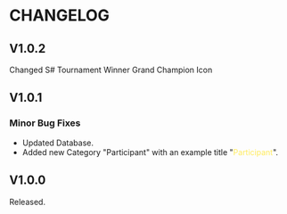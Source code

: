 # CHANGELOG

## V1.0.2
Changed S# Tournament Winner Grand Champion Icon  

## V1.0.1
### Minor Bug Fixes
- Updated Database.
- Added new Category "Participant" with an example title "<span style="color:#FFEB5C">Participant</span>".
  
## V1.0.0
Released.
